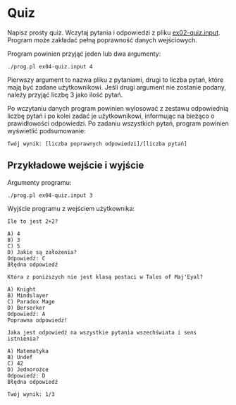 # Quiz
Napisz prosty quiz. Wczytaj pytania i odpowiedzi z pliku
[ex02-quiz.input](https://github.com/slimakuj/perl/blob/master/class04/exercises/ex02-quiz.input).
Program może zakładać pełną poprawność danych wejściowych.

Program powinien przyjąć jeden lub dwa argumenty:
```
./prog.pl ex04-quiz.input 4
```
Pierwszy argument to nazwa pliku z pytaniami, drugi to liczba pytań, które
mają być zadane użytkownikowi. Jeśli drugi argument nie zostanie podany,
należy przyjąć liczbę 3 jako ilość pytań.

Po wczytaniu danych program powinien wylosować z zestawu odpowiednią liczbę
pytań i po kolei zadać je użytkownikowi, informując na bieżąco o prawidłowości
odpowiedzi. Po zadaniu wszystkich pytań, program powinien wyświetlić
podsumowanie:
```
Twój wynik: [liczba poprawnych odpowiedzi]/[liczba pytań]
```

## Przykładowe wejście i wyjście
Argumenty programu:
```
./prog.pl ex04-quiz.input 3
```
Wyjście programu z wejściem użytkownika:
```
Ile to jest 2+2?

A) 4
B) 3
C) 5
D) Jakie są założenia?
Odpowiedź: C
Błędna odpowiedź

Która z poniższych nie jest klasą postaci w Tales of Maj'Eyal?

A) Knight
B) Mindslayer
C) Paradox Mage
D) Berserker
Odpowiedź: A
Poprawna odpowiedź!

Jaka jest odpowiedź na wszystkie pytania wszechświata i sens istnienia?

A) Matematyka
B) Undef
C) 42
D) Jednorożce
Odpowiedź: D
Błędna odpowiedź

Twój wynik: 1/3
```
